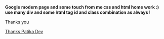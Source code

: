 ﻿
**Google modern page and some touch from me 
css and html home work :) 
use many div and some html tag id and class combination as always !**

Thanks you

[Thanks Patika Dev](https://www.patika.dev/)
